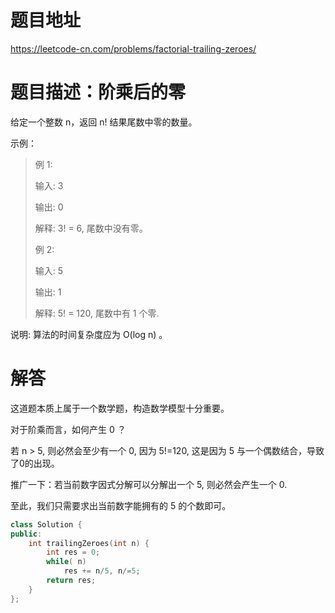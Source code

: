 # 题目地址

https://leetcode-cn.com/problems/factorial-trailing-zeroes/

# 题目描述：阶乘后的零

给定一个整数 n，返回 n! 结果尾数中零的数量。

示例：
>例 1:
>
>输入: 3
>
>输出: 0
>
>解释: 3! = 6, 尾数中没有零。
>
>例 2:
>
>输入: 5
>
>输出: 1
>
>解释: 5! = 120, 尾数中有 1 个零.

说明: 算法的时间复杂度应为 O(log n) 。

# 解答
这道题本质上属于一个数学题，构造数学模型十分重要。

对于阶乘而言，如何产生 0 ？

若 n > 5, 则必然会至少有一个 0, 因为 5!=120, 这是因为 5 与一个偶数结合，导致了0的出现。

推广一下：若当前数字因式分解可以分解出一个 5, 则必然会产生一个 0.

至此，我们只需要求出当前数字能拥有的 5 的个数即可。


```cpp
class Solution {
public:
    int trailingZeroes(int n) {
        int res = 0;
        while( n)
            res += n/5, n/=5;
        return res;
    }
};
```
